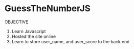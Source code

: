 # GuessTheNumberJS

OBJECTIVE

1. Learn Javascript
2. Hosted the site online
3. Learn to store user_name, and user_score to the back end
